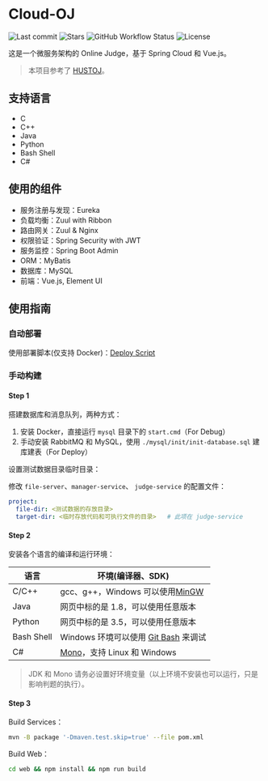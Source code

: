 # Cloud-OJ

![Last commit](https://img.shields.io/github/last-commit/imcloudfloating/Cloud-OJ?style=flat-square)
![Stars](https://img.shields.io/github/stars/imcloudfloating/Cloud-OJ?style=flat-square)
![GitHub Workflow Status](https://img.shields.io/github/workflow/status/imcloudfloating/Cloud-OJ/Java%20CI%20with%20Maven?style=flat-square)
![License](https://img.shields.io/github/license/imcloudfloating/Cloud-OJ?style=flat-square)

这是一个微服务架构的 Online Judge，基于 Spring Cloud 和 Vue.js。

> 本项目参考了 [HUSTOJ](https://github.com/zhblue/hustoj)。

## 支持语言

- C
- C++
- Java
- Python
- Bash Shell
- C#

## 使用的组件

- 服务注册与发现：Eureka
- 负载均衡：Zuul with Ribbon
- 路由网关：Zuul & Nginx
- 权限验证：Spring Security with JWT
- 服务监控：Spring Boot Admin
- ORM：MyBatis
- 数据库：MySQL
- 前端：Vue.js, Element UI

## 使用指南

### 自动部署

使用部署脚本(仅支持 Docker)：[Deploy Script](https://github.com/imcloudfloating/Cloud-OJ-Docker)

### 手动构建

#### Step 1

搭建数据库和消息队列，两种方式：

1. 安装 Docker，直接运行 `mysql` 目录下的 `start.cmd`（For Debug）
2. 手动安装 RabbitMQ 和 MySQL，使用 `./mysql/init/init-database.sql` 建库建表（For Deploy）

设置测试数据目录临时目录：

修改 `file-server`、`manager-service`、 `judge-service` 的配置文件：

```yaml
project:
  file-dir: <测试数据的存放目录>
  target-dir: <临时存放代码和可执行文件的目录>   # 此项在 judge-service
```

#### Step 2

安装各个语言的编译和运行环境：

语言         | 环境(编译器、SDK)   
------------|-----------------------------------------------------------
C/C++       | gcc、g++，Windows 可以使用[MinGW](http://www.mingw.org/)
Java        | 网页中标的是 1.8，可以使用任意版本
Python      | 网页中标的是 3.5，可以使用任意版本
Bash Shell  | Windows 环境可以使用 [Git Bash](https://git-scm.com/) 来调试
C#          | [Mono](https://www.mono-project.com/)，支持 Linux 和 Windows

> JDK 和 Mono 请务必设置好环境变量（以上环境不安装也可以运行，只是影响判题的执行）。

#### Step 3

Build Services：

```bash
mvn -B package '-Dmaven.test.skip=true' --file pom.xml
```

Build Web：

```bash
cd web && npm install && npm run build
```
